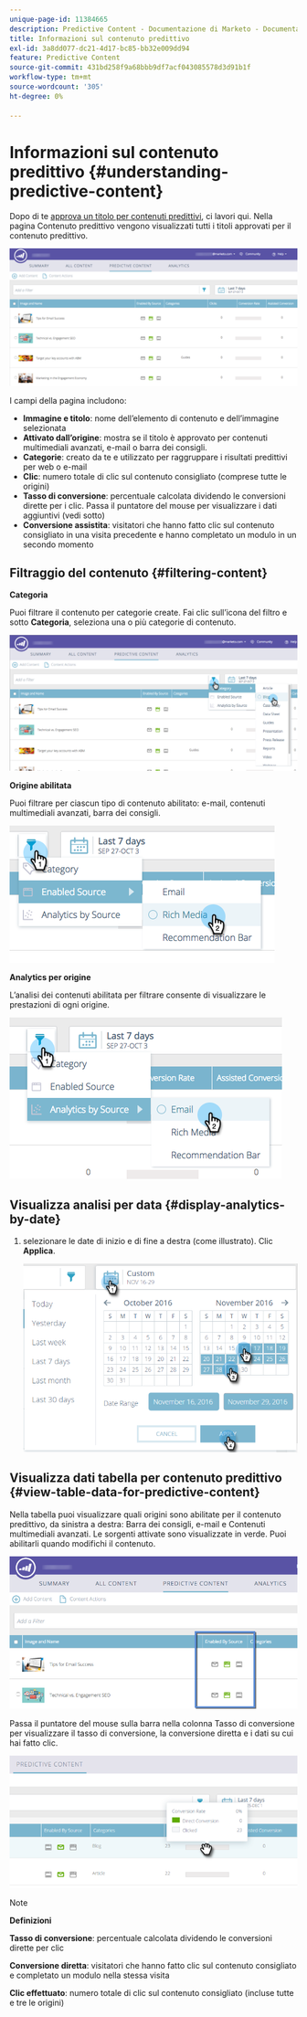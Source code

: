 ```yaml
---
unique-page-id: 11384665
description: Predictive Content - Documentazione di Marketo - Documentazione del prodotto
title: Informazioni sul contenuto predittivo
exl-id: 3a8dd077-dc21-4d17-bc85-bb32e009dd94
feature: Predictive Content
source-git-commit: 431bd258f9a68bbb9df7acf043085578d3d91b1f
workflow-type: tm+mt
source-wordcount: '305'
ht-degree: 0%

---
```


# Informazioni sul contenuto predittivo {#understanding-predictive-content}

Dopo di te [approva un titolo per contenuti predittivi](/help/marketo/product-docs/predictive-content/working-with-all-content/approve-a-title-for-predictive-content.md), ci lavori qui. Nella pagina Contenuto predittivo vengono visualizzati tutti i titoli approvati per il contenuto predittivo.

![](assets/image2017-10-3-9-3a21-3a38.png)

I campi della pagina includono:

* **Immagine e titolo**: nome dell’elemento di contenuto e dell’immagine selezionata
* **Attivato dall’origine**: mostra se il titolo è approvato per contenuti multimediali avanzati, e-mail o barra dei consigli.
* **Categorie**: creato da te e utilizzato per raggruppare i risultati predittivi per web o e-mail
* **Clic**: numero totale di clic sul contenuto consigliato (comprese tutte le origini)
* **Tasso di conversione**: percentuale calcolata dividendo le conversioni dirette per i clic. Passa il puntatore del mouse per visualizzare i dati aggiuntivi (vedi sotto)
* **Conversione assistita**: visitatori che hanno fatto clic sul contenuto consigliato in una visita precedente e hanno completato un modulo in un secondo momento

## Filtraggio del contenuto {#filtering-content}

**Categoria**

Puoi filtrare il contenuto per categorie create. Fai clic sull’icona del filtro e sotto **Categoria**, seleziona una o più categorie di contenuto.

![](assets/image2017-10-3-9-3a24-3a38.png)

**Origine abilitata**

Puoi filtrare per ciascun tipo di contenuto abilitato: e-mail, contenuti multimediali avanzati, barra dei consigli.

![](assets/image2017-10-3-9-3a25-3a9.png)

**Analytics per origine**

L’analisi dei contenuti abilitata per filtrare consente di visualizzare le prestazioni di ogni origine.

![](assets/image2017-10-3-9-3a25-3a34.png)

## Visualizza analisi per data {#display-analytics-by-date}

1. selezionare le date di inizio e di fine a destra (come illustrato). Clic **Applica**.

   ![](assets/predictive-content-filter-by-date-hands.png)

## Visualizza dati tabella per contenuto predittivo {#view-table-data-for-predictive-content}

Nella tabella puoi visualizzare quali origini sono abilitate per il contenuto predittivo, da sinistra a destra: Barra dei consigli, e-mail e Contenuti multimediali avanzati. Le sorgenti attivate sono visualizzate in verde. Puoi abilitarli quando modifichi il contenuto.

![](assets/image2017-10-3-9-3a26-3a25.png)

Passa il puntatore del mouse sulla barra nella colonna Tasso di conversione per visualizzare il tasso di conversione, la conversione diretta e i dati su cui hai fatto clic.

![](assets/predictive-content-conversion-rate-popup-hand.png)

>[!NOTE]
>
>**Definizioni**
>
>**Tasso di conversione**: percentuale calcolata dividendo le conversioni dirette per clic
>
>**Conversione diretta**: visitatori che hanno fatto clic sul contenuto consigliato e completato un modulo nella stessa visita
>
>**Clic effettuato**: numero totale di clic sul contenuto consigliato (incluse tutte e tre le origini)
